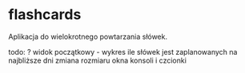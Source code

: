 # flashcards
Aplikacja do wielokrotnego powtarzania słówek.

todo:
? widok początkowy - wykres ile słówek jest zaplanowanych na najbliższe dni
zmiana rozmiaru okna konsoli i czcionki